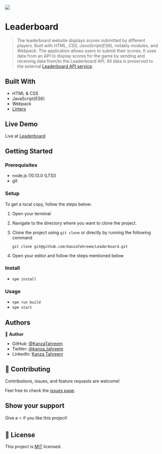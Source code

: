 ![](https://img.shields.io/badge/Microverse-blueviolet)

# Leaderboard

> The leaderboard website displays scores submitted by different players. Built with _HTML_, _CSS_, _JavaScript(ES6)_, notably _modules_, and _Webpack_. The application allows users to submit their scores. It uses data from an API to display scores for the game by sending and receiving data from/to the Leaderboard API. All data is preserved to the external [Leaderboard API service](https://www.notion.so/microverse/Leaderboard-API-service-24c0c3c116974ac49488d4eb0267ade3).

## Built With

- HTML & CSS
- JavaScript(ES6)
- Webpack
- [Linters](https://github.com/microverseinc/linters-config/tree/master/html-css-js)

## Live Demo

Live at [Leaderboard](https://kanzatahreem.github.io/Leaderboard/)

## Getting Started

### Prerequisites

- node.js (10.13.0 (LTS))
- git

### Setup

To get a local copy, follow the steps below:

1. Open your terminal
2. Navigate to the directory where you want to clone the project.
3. Clone the project using `git clone` or directly by running the following command

   `git clone git@github.com:KanzaTahreem/Leaderboard.git`

4. Open your editor and follow the steps mentioned below

### Install

- `npm install`

### Usage

- `npm run build`
- `npm start`

## Authors

👤 **Author**

- GitHub: [@KanzaTahreem](https://github.com/KanzaTahreem)
- Twitter: [@kanza_tahreem](https://twitter.com/kanza_tahreem)
- LinkedIn: [Kanza Tahreem](https://www.linkedin.com/in/kanza-tahreem/)

## 🤝 Contributing

Contributions, issues, and feature requests are welcome!

Feel free to check the [issues page](https://github.com/KanzaTahreem/Leaderboard/issues).

## Show your support

Give a ⭐️ if you like this project!

## 📝 License

This project is [MIT](./LICENSE) licensed.
